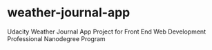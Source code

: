 # weather-journal-app
Udacity Weather Journal App Project for Front End Web Development Professional Nanodegree Program
